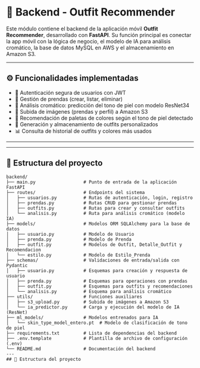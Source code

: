 # 🧠 Backend - Outfit Recommender

Este módulo contiene el backend de la aplicación móvil **Outfit Recommender**, desarrollado con **FastAPI**. Su función principal es conectar la app móvil con la lógica de negocio, el modelo de IA para análisis cromático, la base de datos MySQL en AWS y el almacenamiento en Amazon S3.

---

## ⚙️ Funcionalidades implementadas

- 🔐 Autenticación segura de usuarios con JWT
- 👕 Gestión de prendas (crear, listar, eliminar)
- 🌈 Análisis cromático: predicción del tono de piel con modelo ResNet34
- 📸 Subida de imágenes (prendas y perfil) a Amazon S3
- 🎨 Recomendación de paletas de colores según el tono de piel detectado
- 👗 Generación y almacenamiento de outfits personalizados
- 📊 Consulta de historial de outfits y colores más usados

---
---
## 📂 Estructura del proyecto

```plaintext
backend/
├── main.py                  # Punto de entrada de la aplicación FastAPI
├── routes/                  # Endpoints del sistema
│   ├── usuarios.py          # Rutas de autenticación, login, registro
│   ├── prendas.py           # Rutas CRUD para gestionar prendas
│   ├── outfits.py           # Rutas para crear y consultar outfits
│   └── analisis.py          # Ruta para análisis cromático (modelo IA)
├── models/                  # Modelos ORM SQLAlchemy para la base de datos
│   ├── usuario.py           # Modelo de Usuario
│   ├── prenda.py            # Modelo de Prenda
│   ├── outfit.py            # Modelos de Outfit, Detalle_Outfit y Recomendacion
│   └── estilo.py            # Modelo de Estilo_Prenda
├── schemas/                 # Validaciones de entrada/salida con Pydantic
│   ├── usuario.py           # Esquemas para creación y respuesta de usuario
│   ├── prenda.py            # Esquemas para operaciones con prendas
│   ├── outfit.py            # Esquemas para outfits y recomendaciones
│   └── analisis.py          # Esquema para análisis cromático
├── utils/                   # Funciones auxiliares
│   ├── s3_upload.py         # Subida de imágenes a Amazon S3
│   └── ia_predictor.py      # Carga y ejecución del modelo de IA (ResNet)
├── ml_models/               # Modelos entrenados para IA
│   └── skin_type_model_entero.pt  # Modelo de clasificación de tono de piel
├── requirements.txt         # Lista de dependencias del backend
├── .env.template            # Plantilla de archivo de configuración (.env)
└── README.md                # Documentación del backend
---
## 📂 Estructura del proyecto
